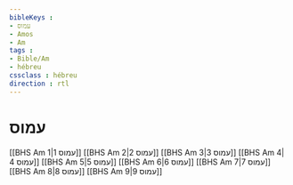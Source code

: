 ```yaml
---
bibleKeys : 
- עמוס
- Amos
- Am
tags : 
- Bible/Am
- hébreu
cssclass : hébreu
direction : rtl
---
```


# עמוס

[[BHS Am 1|עמוס 1]]
[[BHS Am 2|עמוס 2]]
[[BHS Am 3|עמוס 3]]
[[BHS Am 4|עמוס 4]]
[[BHS Am 5|עמוס 5]]
[[BHS Am 6|עמוס 6]]
[[BHS Am 7|עמוס 7]]
[[BHS Am 8|עמוס 8]]
[[BHS Am 9|עמוס 9]]
